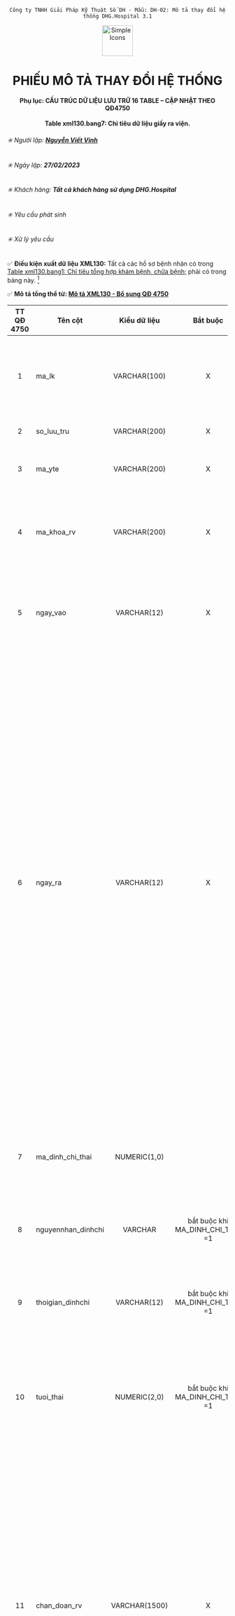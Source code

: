 <div align="center">

`Công ty TNHH Giải Pháp Kỹ Thuật Số DH - Mẫu: DH-02: Mô tả thay đổi hệ thống DHG.Hospital 3.1`

</div>

<div align="center">
  <img src="https://raw.githubusercontent.com/dh-hos/dhg.hospitalprinter/main/Deploy_Tools/Logo.ico" alt="Simple Icons" width=70>
  <h1>PHIẾU MÔ TẢ THAY ĐỔI HỆ THỐNG</h1>  
</div>
<div align="center">

#### Phụ lục: CẤU TRÚC DỮ LIỆU LƯU TRỮ 16 TABLE – CẬP NHẬT THEO QĐ4750
**Table xml130.bang7: Chỉ tiêu dữ liệu giấy ra viện.**

</div>

###### :eight_spoked_asterisk: Người lập: [**Nguyễn Viết Vinh**](https://github.com/vinh-dh)
###### :eight_spoked_asterisk: Ngày lập: **27/02/2023**
###### :eight_spoked_asterisk: Khách hàng: **Tất cả khách hàng sử dụng DHG.Hospital**
###### :eight_spoked_asterisk: Yêu cầu phát sinh
###### :eight_spoked_asterisk: Xử lý yêu cầu

:white_check_mark: **Điều kiện xuất dữ liệu XML130:** Tất cả các hồ sơ bệnh nhân có trong  [Table xml130.bang1: Chỉ tiêu tổng hợp khám bệnh, chữa bệnh;](https://github.com/dh-hos/Mo-ta-he-thong/blob/main/XML130/QD4570/Table%20xml130.bang01%20-%20%5BPh%E1%BB%A5%20l%E1%BB%A5c%20-%20M%C3%B4%20t%E1%BA%A3%20XML130%20-%20B%E1%BB%95%20sung%20Q%C4%90%204750%5D.md) phải có  trong bảng này.  [^2024-06-30-01]

:white_check_mark: **Mô tả tổng thể từ: [Mô tả XML130 - Bổ sung QĐ 4750](https://github.com/dh-hos/Mo-ta-he-thong/blob/main/XML130/QD4570/M%C3%B4%20t%E1%BA%A3%20XML130%20-%20B%E1%BB%95%20sung%20Q%C4%90%204750.md)**

|TT QĐ 4750|Tên cột|Kiểu dữ liệu|Bắt buộc|Diễn giải|Index|Ghi chú|
|:-------:|-------|:-------:|:-------:|-------|:-------:|-------|
|1|ma_lk|VARCHAR(100)|X|Là mã đợt điều trị duy nhất (dùng để liên kết giữa Bảng chỉ tiêu tổng hợp khám bệnh, chữa bệnh (bảng XML 1) và các bảng còn lại ban hành kèm theo Quyết định này trong một lần khám bệnh, chữa bệnh (PRIMARY KEY)).|X||
|2|so_luu_tru|VARCHAR(200)| X|Ghi số lưu trữ, là số hồ sơ bệnh án của người bệnh trong đợt điều trị||`= psdangky.makb`|
|3|ma_yte|VARCHAR(200)|X|Ghi mã y tế, lấy theo mã số người bệnh quy định tại trường MA_BN tại Bảng XML 1 ban hành kèm theo quyết định này.||`= psdangky.mabn`|
|4|ma_khoa_rv|VARCHAR(200)|X|Ghi mã khoa nơi tổng kết hồ sơ bệnh án của người bệnh.||`= dmdonvi.ma_khoa_cv2348`<br/>Trong đó tham chiếu:<br/>- Khám ngoại trú: `psdangky.madv_inphieu = dmdonvi.madv`<br/>- Nội trú/BA ngoại trú thanh toán cuối đợt: `bnnoitru.madv = dmdonvi.madv`|
|5|ngay_vao|VARCHAR(12)|X|Ghi thời điểm người bệnh đến KBCB, gồm 12 ký tự, theo định dạng yyyymmddHHMM.<br/>Ví dụ: người bệnh đến KBCB lúc 15 giờ 20 phút ngày 31/03/2017 được hiển thị là: 201703311520.||`= psdangky.ngaydk`|
|6|ngay_ra|VARCHAR(12)|X|Ghi thời điểm người bệnh kết thúc điều trị nội trú, kết thúc điều trị nội trú ban ngày, kết thúc điều trị ngoại trú hoặc kết thúc khám bệnh, gồm 12 ký tự theo định dạng yyyymmddHHMM.<br/>Ví dụ: Thời điểm người bệnh kết thúc điều trị lúc 09 giờ 20 phút ngày 05/04/2022, khi đó được hiển thị là: 202204050920. <br/>**Lưu ý**:<br/>- Trường hợp khám bệnh (MA_LOAI_KCB = 01) thì ghi thời điểm kết thúc lần khám bệnh;<br/>- Trường hợp điều trị ngoại trú (MA_LOAI_KCB = 02), điều trị ngoại trú các bệnh mạn tính dài ngày liên tục trong năm (MA_LOAI_KCB = 05), nhận thuốc theo hẹn (không khám bệnh) (MA_LOAI_KCB = 07): Ghi ngày kết thúc của đợt KBCB (là ngày cuối cùng sử dụng thuốc hoặc dịch vụ theo chỉ định của bác sỹ), gồm 02 ký tự giờ + 02 ký tự phút và mặc định là 2359 (Thời điểm cuối cùng của ngày kết thúc đợt KBCB); <br/>- Trường hợp điều trị ngoại trú các bệnh mạn tính dài ngày liên tục trong năm (MA_LOAI_KCB = 08): Ghi thời điểm kết thúc của đợt KBCB (Ví dụ: Trường hợp chạy thận nhân tạo thì ghi ngày cuối cùng của đợt chạy thận nhân tạo);<br/>- Trường hợp người bệnh được chuyển tuyến đến cơ sở KBCB khác thì thời điểm người bệnh ra viện bằng thời điểm người bệnh được chuyển tuyến.|||
|7|ma_dinh_chi_thai|NUMERIC(1,0)||Ghi mã "1" là đình chỉ thai nghén, mã "0" là không đình chỉ thai nghén.<br/>Trường hợp đình chỉ thai nghén bắt buộc nhập thông tin vào trường thông tin tuổi thai (TUOI_THAI) và trường thông tin nguyên nhân đình chỉ thai nghén (NGUYENNHAN_DINHCHI)|||
|8|nguyennhan_dinhchi|VARCHAR|bắt buộc khi MA_DINH_CHI_THAI =1 |Ghi nguyên nhân đình chỉ thai nghén.<br/>**Lưu ý**: Bắt buộc ghi trường thông tin này khi MA_DINH_CHI_THAI là mã "1".|||
|9|thoigian_dinhchi|VARCHAR(12)|bắt buộc khi MA_DINH_CHI_THAI =1 |Ghi thời điểm đình chỉ thai nghén, gồm 12 ký tự, theo định dạng yyyymmddHHMM<br/>Ví dụ: ngày 31/10/2022 15:20 được hiển thị là: 202210311520<br/>**Lưu ý**: Bắt buộc ghi trường thông tin này khi MA_DINH_CHI_THAI = 1|||
|10|tuoi_thai|NUMERIC(2,0)|bắt buộc khi MA_DINH_CHI_THAI =1  |Ghi rõ tuần tuổi thai thực tế (kể cả trường hợp đình chỉ thai ngoài tử cung, thai trứng cần xác định rõ tuần tuổi thai), trong đó tuổi thai luôn luôn lớn hơn hoặc bằng 1 và nhỏ hơn hoặc bằng tuổi 42 tuần tuổi.<br/>**Lưu ý**: Bắt buộc ghi trường thông tin này khi MA_DINH_CHI_THAI = 1.|||
|11|chan_doan_rv|VARCHAR(1500)| X|Ghi đầy đủ chẩn đoán xác định bệnh chính, bệnh kèm theo và/hoặc các triệu chứng hoặc hội chứng, được bác sỹ ghi trong hồ sơ KBCB tại thời điểm kết thúc KBCB đối với người bệnh.<br/>Lưu ý: Đối với việc ghi chẩn đoán ra viện để phục vụ việc tạo lập giấy chứng nhận nghỉ việc hưởng bảo hiểm xã hội thì thực hiện theo hướng dẫn tại [Thông tư số 18/2022/TT-BYT](https://vanban.chinhphu.vn/?pageid=27160&docid=207234) của Bộ trưởng Bộ Y tế, trong đó:<br/>- Nội dung chẩn đoán phải mô tả cụ thể về tình trạng sức khỏe hoặc ghi tên bệnh hoặc mã bệnh.<br/>- Trường hợp mắc bệnh cần chữa trị dài ngày thì ghi mã bệnh; trường hợp chưa có mã bệnh thì ghi đầy đủ tên bệnh. Việc ghi mã bệnh và tên bệnh thực hiện theo quy định tại [Thông tư số 46/2016/TT-BYT](https://chinhphu.vn/default.aspx?pageid=27160&docid=189279) ngày 30 tháng 12 năm 2016 của Bộ trưởng Bộ Y tế ban hành danh mục bệnh dài ngày;<br/>- Trường hợp điều trị dưỡng thai: Ghi rõ cụm từ “dưỡng thai”.||- Khám ngoại trú: `= psdangky.kqcdoan`<br/>- Nội trú/BA ngoại trú thanh toán cuối đợt: `= bnnoitru.kqcdoan + ‘;’ + bnnoitru.kqcdoanp`|
|12|pp_dieutri|VARCHAR(1500)| X|Ghi phương pháp điều trị theo đúng hướng dẫn tại [Thông tư số 18/2022/TT-BYT](https://vanban.chinhphu.vn/?pageid=27160&docid=207234) của Bộ trưởng Bộ Y tế.||- Đối với khám bệnh ngoại trú/toa nội trú xuất viện ghi: `pp_dieu_tri = "Ngoại khoa"`<br/><br/>- Đối với người bệnh nội trú/BA ngoại trú quyết toán cuối đợt: `pp_dieu_tri = dmppdt.diengiai` (tham chiếu thông qua `bnnoitru.mappdt`) [^2024-06-30-02]|
|13|ghi_chu|VARCHAR(1500)||Trường thông tin này áp dụng đối với trường hợp cấp giấy ra viện để giải quyết chế độ BHXH.<br/>Ghi theo hướng dẫn tại mẫu Phụ lục 3 ban hành kèm theo [Thông tư số 18/2022/TT-BYT](https://vanban.chinhphu.vn/?pageid=27160&docid=207234) của Bộ trưởng Bộ Y tế.||Đối với người bệnh nội trú: `= bnnoitru.loidan`|
|14|ma_ttdv|VARCHAR(10)|X|Ghi mã số định danh y tế (mã số BHXH) của người đứng đầu cơ sở KBCB hoặc người được người đứng đầu cơ sở KBCB ủy quyền được ký và đóng dấu của cơ sở KBCB đó.||Được lấy từ tham số `ma_ttdv`|
|15|ma_bs|VARCHAR(200)|X|Ghi mã số định danh y tế (mã số BHXH) của Trưởng khoa hoặc Phó trưởng khoa được uỷ quyền ký tên theo quy định của Thủ trưởng cơ sở KBCB.||`= dmnhanvien.sobhxh`<br/>Trong đó tham chiếu:<br/>- Khám ngoại trú: `psdangky.madv_inphieu = dmdonvi.madv AND dmdonvi.manv_truongkhoa = dmnhanvien.manv`<br/>- Nội trú/BA ngoại trú thanh toán cuối đợt: `bnnoitru.madv = dmdonvi.madv AND dmdonvi.manv_truongkhoa = dmnhanvien.manv`|
|16|ten_bs|VARCHAR(255)|X|Ghi họ và tên của Trưởng khoa hoặc Phó trưởng khoa được uỷ quyền ký tên theo quy định của Thủ trưởng cơ sở KBCB.||`= dmnhanvien.holot + “ ” + dmnhanvien.ten` <br/>Trong đó tham chiếu:<br/>- Khám ngoại trú: `psdangky.madv_inphieu = dmdonvi.madv AND dmdonvi.manv_truongkhoa = dmnhanvien.manv`<br/>- Nội trú/BA ngoại trú thanh toán cuối đợt: `bnnoitru.madv = dmdonvi.madv AND dmdonvi.manv_truongkhoa = dmnhanvien.manv`|
|17|ngay_ct|VARCHAR(8)|X|Ghi ngày chứng từ (Giấy ra viện), theo định dạng yyyymmdd, là ngày Trưởng khoa hoặc Trưởng phòng hoặc Phó trưởng khoa hoặc Phó trưởng phòng cấp giấy ra viện. <br/>**Lưu ý**: Việc ghi ngày, tháng, năm tại phần chữ ký của Trưởng khoa hoặc Trưởng phòng hoặc Phó trưởng khoa hoặc Phó trưởng phòng điều trị phải trùng với ngày ra viện.||`= ngay_ra`|
|18|ma_cha|VARCHAR(10)||Ghi mã số định danh y tế (mã số BHXH) của người cha đối với trường hợp người bệnh là trẻ em dưới 16 tuổi (Nếu có cha (bố)).<br/>Trường hợp không có cha hoặc người cha không có mã số BHXH thì để trống trường thông tin này.|||
|19|ma_me|VARCHAR(10)||Ghi mã số định danh y tế (mã số BHXH) của người mẹ đối với trường hợp người bệnh là trẻ em dưới 16 tuổi (Nếu có mẹ).<br/>Trường hợp không có mẹ hoặc người cha không có mã số BHXH thì để trống trường thông tin này.|||
|20|ma_the_tam|VARCHAR(15)||Ghi mã thẻ BHYT tạm thời của trẻ em sinh ra hoặc của người hiến tạng nhưng chưa được cơ quan BHXH cấp thẻ BHYT. Cơ sở KBCB sử dụng chức năng “Thông tuyến khám chữa bệnh\Tra cứu thẻ tạm của trẻ em hoặc của người hiến tạng” trên Cổng tiếp nhận dữ liệu Hệ thống thông tin giám định BHYT của BHXH Việt Nam để tra cứu mã thẻ BHYT tạm thời.||- Khám ngoại trú xét, nếu `psdangky.thetam = 1` thì: `ma_the_tam =  psdangky.mathe`<br/>- Nội trú/BA ngoại trú thanh toán cuối đợt: `bnnoitru.thetam = 1` thì: `ma_the_tam = bnnoitru.mathe (đối với thẻ 1)` hoặc `ttcon.thetam = 1` thì: `ma_the_tam = ttcon.mathe (đối với thẻ 2)`|
|21|ho_ten_cha|VARCHAR(255)||Ghi họ và tên cha đối với trường hợp người bệnh là trẻ em dưới 16 tuổi (Nếu có cha (bố)) theo quy định tại Phụ lục 3 [Thông tư số 56/2017/TT-BYT](https://vbpl.vn/boyte/Pages/vbpq-toanvan.aspx?ItemID=129005) của Bộ Y tế.<br/>Trường hợp không có cha (bố) thì để trống trường thông tin này.||Xét `psdangky.loaiqh` có chứa các từ `“cha”, “ba”` thì `ho_ten_cha = psdangky.hotenqh`|
|22|ho_ten_me|VARCHAR(255)||Ghi họ và tên mẹ đối với trường hợp người bệnh là trẻ em dưới 16 tuổi (Nếu có mẹ) theo quy định tại Phụ lục 3 [Thông tư số 56/2017/TT-BYT](https://vbpl.vn/boyte/Pages/vbpq-toanvan.aspx?ItemID=129005) của Bộ Y tế.||Xét `psdangky.loaiqh` có chứa các từ `“mẹ”, “má”` thì `ho_ten_me = psdangky.hotenqh`|
|23|so_ngay_nghi|NUMERIC(2,0)|Nếu 1 trường có dữ liệu thì bắt buộc nhập cả 3 trường (so_ngay_nghi, ngoaitru_tungay, ngoaitru_denngay) |Ghi họ và tên mẹ đối với trường hợp người bệnh là trẻ em dưới 16 tuổi (Nếu có mẹ) theo quy định tại Phụ lục 3 Thông tư số 56/2017/TT-BYT của Bộ Y tế.<br/>Trường hợp không có mẹ thì để trống trường thông tin này.|||
|24|ngoaitru_tungay|VARCHAR(8)|Nếu 1 trường có dữ liệu thì bắt buộc nhập cả 3 trường (so_ngay_nghi, ngoaitru_tungay, ngoaitru_denngay)|Ghi ngày bắt đầu nghỉ ngoại trú sau khi điều trị của người được cấp giấy ra viện theo định dạng yyyymmdd.|||
|25|ngoaitru_denngay|VARCHAR(8)|Nếu 1 trường có dữ liệu thì bắt buộc nhập cả 3 trường (so_ngay_nghi, ngoaitru_tungay, ngoaitru_denngay)|Ghi ngày kết thúc nghỉ ngoại trú sau khi điều trị của người được cấp giấy ra viện theo định dạng yyyymmdd.|||
||mabn|VARCHAR(20)|X|psdangky.mabn|X||
||makb|VARCHAR(20)|X|psdangky.makb|X||

[^2024-06-30-01]: Thay đổi ngày 30/06/2024: Bổ sung điều kiện xuất dữ liệu trong bảng này.
[^2024-06-30-02]: Thay đổi ngày 30/06/2024: Bổ sung điều kiện xuất dữ liệu cột `pp_dieutri`.
